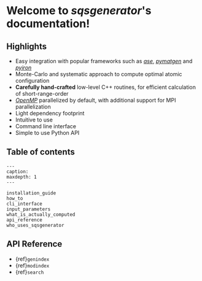 
# Welcome to *sqsgenerator*'s documentation!

## Highlights

  - Easy integration with popular frameworks such as [*ase*](https://wiki.fysik.dtu.dk/ase/),
    [*pymatgen*](https://pymatgen.org/) and [*pyiron*](https://pyiron.org/)
  - Monte-Carlo and systematic approach to compute optimal atomic configuration
  - **Carefully hand-crafted** low-level C++ routines, for efficient calculation of short-range-order
  - [*OpenMP*](https://www.openmp.org/) parallelized by default, with additional support for MPI parallelization
  - Light dependency footprint 
  - Intuitive to use
  - Command line interface
  - Simple to use Python API

## Table of contents

```{toctree}
---
caption: 
maxdepth: 1
---

installation_guide
how_to
cli_interface
input_parameters
what_is_actually_computed
api_reference
who_uses_sqsgenerator
```

## API Reference

* {ref}`genindex`
* {ref}`modindex`
* {ref}`search`
